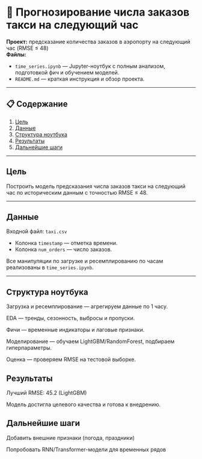 # 🚖 Прогнозирование числа заказов такси на следующий час

**Проект:** предсказание количества заказов в аэропорту на следующий час (RMSE ≤ 48)  
**Файлы:**  
- `time_series.ipynb` — Jupyter-ноутбук с полным анализом, подготовкой фич и обучением моделей.  
- `README.md` — краткая инструкция и обзор проекта.

---

## 📋 Содержание

1. [Цель](#цель)  
2. [Данные](#данные)  
4. [Структура ноутбука](#структура-ноутбука)  
5. [Результаты](#результаты)  
6. [Дальнейшие шаги](#дальнейшие-шаги)  

---

## Цель

Построить модель предсказания числа заказов такси на следующий час по историческим данным с точностью RMSE ≤ 48.

---

## Данные

Входной файл: `taxi.csv`  
- Колонка `timestamp` — отметка времени.  
- Колонка `num_orders` — число заказов.

Все манипуляции по загрузке и ресемплированию по часам реализованы в `time_series.ipynb`.

---
## Структура ноутбука
Загрузка и ресемплирование — агрегируем данные по 1 часу.

EDA — тренды, сезонность, выбросы и пропуски.

Фичи — временные индикаторы и лаговые признаки.

Моделирование — обучаем LightGBM/RandomForest, подбираем гиперпараметры.

Оценка — проверяем RMSE на тестовой выборке.

## Результаты
Лучший RMSE: 45.2 (LightGBM)

Модель достигла целевого качества и готова к внедрению.

## Дальнейшие шаги
Добавить внешние признаки (погода, праздники)

Попробовать RNN/Transformer-модели для временных рядов

